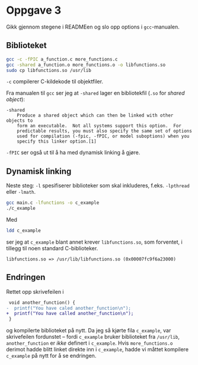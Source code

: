# Oppgave 3

Gikk gjennom stegene i READMEen og slo opp options i `gcc`-manualen.

## Biblioteket

```sh
gcc -c -fPIC a_function.c more_functions.c
gcc -shared a_function.o more_functions.o -o libfunctions.so
sudo cp libfunctions.so /usr/lib
```

`-c` compilerer C-kildekode til objektfiler.

Fra manualen til `gcc` ser jeg at `-shared` lager en bibliotekfil (`.so` for _shared object_):

```
-shared
    Produce a shared object which can then be linked with other objects to
    form an executable.  Not all systems support this option.  For
    predictable results, you must also specify the same set of options
    used for compilation (-fpic, -fPIC, or model suboptions) when you
    specify this linker option.[1]
```

`-fPIC` ser også ut til å ha med dynamisk linking å gjøre.

## Dynamisk linking

Neste steg: `-l` spesifiserer biblioteker som skal inkluderes, f.eks. `-lpthread` eller `-lmath`.

```sh
gcc main.c -lfunctions -o c_example
./c_example
```

Med

```sh
ldd c_example
```

ser jeg at `c_example` blant annet krever `libfunctions.so`, som forventet, i tillegg til noen standard C-biblioteker.

```
libfunctions.so => /usr/lib/libfunctions.so (0x00007fc9f6a23000)
```

## Endringen

Rettet opp skrivefeilen i 

```diff
 void another_function() {
-  printf("You have caled another_function\n");
+  printf("You have called another_function\n");
 }
```

og kompilerte biblioteket på nytt.
Da jeg så kjørte fila `c_example`, var skrivefeilen fordunstet – fordi `c_example` bruker biblioteket fra `/usr/lib`, `another_function` er _ikke_ definert i `c_example`.
Hvis `more_functions.o` derimot hadde blitt linket direkte inn i `c_example`, hadde vi måttet kompilere `c_example` på nytt for å se endringen.
